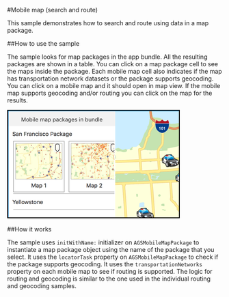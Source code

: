 #Mobile map (search and route)

This sample demonstrates how to search and route using data in a map package.

##How to use the sample

The sample looks for map packages in the app bundle. All the resulting packages are shown in a table. You can click on a map package cell to see the maps inside the package. Each mobile map cell also indicates if the map has transportation network datasets or the package supports geocoding. You can click on a mobile map and it should open in map view. If the mobile map supports geocoding and/or routing you can click on the map for the results.

![](image1.png)

##How it works

The sample uses `initWithName:` initializer on `AGSMobileMapPackage` to instantiate a map package object using the name of the package that you select. It uses the `locatorTask` property on `AGSMobileMapPackage` to check if the package supports geocoding. It uses the `transportationNetworks` property on each mobile map to see if routing is supported. The logic for routing and geocoding is similar to the one used in the individual routing and geocoding samples.





